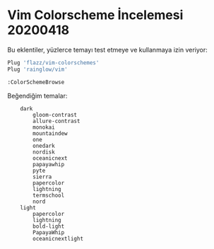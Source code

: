 # Vim Colorscheme İncelemesi 20200418 

Bu eklentiler, yüzlerce temayı test etmeye ve kullanmaya izin veriyor:

``` bash
Plug 'flazz/vim-colorschemes'
Plug 'rainglow/vim'
``` 

``` bash
:ColorSchemeBrowse
``` 

Beğendiğim temalar:

		dark
			gloom-contrast
			allure-contrast
			monokai
			mountaindew
			one
			onedark
			nordisk
			oceanicnext
			papayawhip
			pyte
			sierra
			papercolor
			lightning
			termschool
			nord
		light
			papercolor
			lightning
			bold-light
			PapayaWhip
			oceanicnextlight


